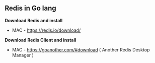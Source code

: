 ## Redis in Go lang 

**Download Redis and install**
- MAC - https://redis.io/download/

**Download Redis Client and install**
- MAC - https://goanother.com/#download ( Another Redis Desktop Manager )

